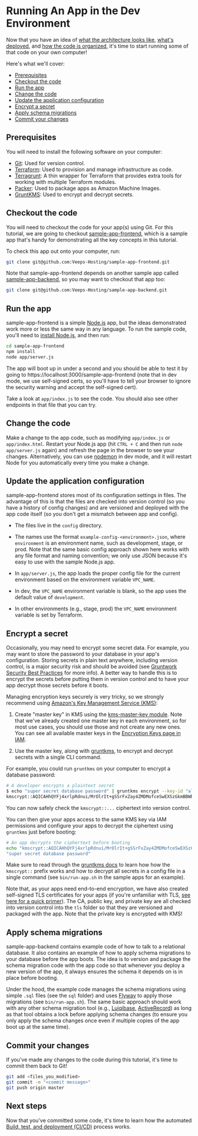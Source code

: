 # Running An App in the Dev Environment

Now that you have an idea of [what the architecture looks like](01-architecture-overview.md), [what's
deployed](02-whats-deployed.md), and [how the code is organized](03-how-code-is-organized.md), it's time to start running
some of that code on your own computer!

Here's what we'll cover:

* [Prerequisites](#prerequisites)
* [Checkout the code](#checkout-the-code)
* [Run the app](#run-the-app)
* [Change the code](#change-the-code)
* [Update the application configuration](#update-the-application-configuration)
* [Encrypt a secret](#encrypt-a-secret)
* [Apply schema migrations](#apply-schema-migrations)
* [Commit your changes](#commit-your-changes)




## Prerequisites

You will need to install the following software on your computer:

* [Git](https://git-scm.com/): Used for version control.
* [Terraform](https://www.terraform.io/): Used to provision and manage infrastructure as code.
* [Terragrunt](https://github.com/gruntwork-io/terragrunt): A thin wrapper for Terraform that provides extra tools for 
  working with multiple Terraform modules.
* [Packer](https://www.packer.io/): Used to package apps as Amazon Machine Images.
* [GruntKMS](https://github.com/gruntwork-io/gruntkms): Used to encrypt and decrypt secrets.




## Checkout the code

You will need to checkout the code for your app(s) using Git. For this tutorial, we are going to checkout 
[sample-app-frontend](https://github.com/Veeps-Hosting/sample-app-frontend), which is a sample app that's handy for 
demonstrating all the key concepts in this tutorial. 

To check this app out onto your computer, run:

```bash
git clone git@github.com:Veeps-Hosting/sample-app-frontend.git
```

Note that sample-app-frontend depends on another sample app called [sample-app-backend](https://github.com/Veeps-Hosting/sample-app-backend), 
so you may want to checkout that app too:

```bash
git clone git@github.com:Veeps-Hosting/sample-app-backend.git
```




## Run the app

sample-app-frontend is a simple [Node.js](https://nodejs.org/en/) app, but the ideas demonstrated work more or less
the same way in any language. To run the sample code, you'll need to [install Node.js](https://nodejs.org/en/download/),
and then run:
 
```bash
cd sample-app-frontend
npm install
node app/server.js
```

The app will boot up in under a second and you should be able to test it by going to 
https://localhost:3000/sample-app-frontend 
(note that in dev mode, we use self-signed certs, so you'll have to tell your browser
to ignore the security warning and accept the self-signed cert). 

Take a look at `app/index.js` to see the code. You should also see other endpoints in that file that you can try.




## Change the code

Make a change to the app code, such as modifying `app/index.js` or `app/index.html`.
Restart your Node.js app (hit `CTRL + C` and then run `node app/server.js` again) and refresh the page in the browser
to see your changes. Alternatively, you can use [nodemon](https://github.com/remy/nodemon) in dev mode, and it will
restart Node for you automatically every time you make a change.




## Update the application configuration

sample-app-frontend stores most of its configuration settings in files. The advantage of this is that the files are 
checked into version control (so you have a history of config changes) and are versioned and deployed with the app code 
itself (so you don't get a mismatch between app and config). 

* The files live in the `config` directory. 

* The names use the format `example-config-<environment>.json`, where `environment` is an environment name, such as 
  development, stage, or prod. Note that the same basic config approach shown here works with any file format and 
  naming convention; we only use JSON because it's easy to use with the sample Node.js app.

* In `app/server.js`, the app loads the proper config file for the current environment based on the environment 
  variable `VPC_NAME`.
  
* In dev, the `VPC_NAME` environment variable is blank, so the app uses the default value of `development`.

* In other environments (e.g., stage, prod) the `VPC_NAME` environment variable is set by Terraform.




## Encrypt a secret

Occasionally, you may need to encrypt some secret data. For example, you may want to store the password to your 
database in your app's configuration. Storing secrets in plain text anywhere, including version control, is a major 
security risk and should be avoided (see [Gruntwork Security Best Practices](https://docs.google.com/document/d/e/2PACX-1vTikva7hXPd2h1SSglJWhlW8W6qhMlZUxl0qQ9rUJ0OX22CQNeM-91w4lStRk9u2zQIn6lPejUbe-dl/pub)
for more info). A better way to handle this is to encrypt the secrets before putting them in version control and to 
have your app decrypt those secrets before it boots.
  
Managing encryption keys securely is very tricky, so we strongly recommend using [Amazon's Key Management Service 
(KMS)](https://aws.amazon.com/kms/): 

1. Create "master key" in KMS using the [kms-master-key 
   module](https://github.com/gruntwork-io/module-security/tree/master/modules/kms-master-key). Note that we've already 
   created one master key in each environment, so for most use cases, you should use those and not create any new ones. 
   You can see all available master keys in the [Encryption Keys page in 
   IAM](https://console.aws.amazon.com/iam/home?region=ap-southeast-2#/encryptionKeys/ap-southeast-2). 

1. Use the master key, along with [gruntkms](https://github.com/gruntwork-io/gruntkms), to encrypt and decrypt secrets 
   with a single CLI command.
 
For example, you could run `gruntkms` on your computer to encrypt a database password:
 
```bash
# A developer encrypts a plaintext secret
$ echo "super secret database password" | gruntkms encrypt --key-id "alias/cmk-stage" --aws-region "us-east-1"
kmscrypt::AQICAHhQYFj4xrlpRdnui/MrOlrIt+gSSrFxZay4ZMDMofceSwEXSzGkmBBWbG6==
```
 
You can now safely check the `kmscrypt::...` ciphertext into version control.

You can then give your apps access to the same KMS key via IAM permissions and configure your apps to decrypt the 
ciphertext using `gruntkms` just before booting:

```bash
# An app decrypts the ciphertext before booting
echo "kmscrypt::AQICAHhQYFj4xrlpRdnui/MrOlrIt+gSSrFxZay4ZMDMofceSwEXSzGkmBBWbG6==" | gruntkms decrypt --aws-region "us-east-1"
"super secret database password" 
```

Make sure to read through the [gruntkms docs](https://github.com/gruntwork-io/gruntkms) to learn how how the `kmscrypt::` 
prefix works and how to decrypt all secrets in a config file in a single command (see `bin/run-app.sh` in the sample 
apps for an example).

Note that, as your apps need end-to-end encryption, we have also created self-signed TLS certificates for your apps 
(if you're unfamiliar with TLS, [see here for a quick 
primer](https://github.com/gruntwork-io/module-security/tree/master/modules/tls-cert-private#background)). The CA, 
public key, and private key are all checked into version control into the `tls` folder so that they are versioned and
packaged with the app. Note that the private key is encrypted with KMS!




## Apply schema migrations

sample-app-backend contains example code of how to talk to a relational database. It also contains an example of how
to apply schema migrations to your database before the app boots. The idea is to version and package the schema 
migration code with the app code so that whenever you deploy a new version of the app, it always ensures the schema it
depends on is in place before booting.

Under the hood, the example code manages the schema migrations using simple `.sql` files (see the `sql` folder) and 
uses [Flyway](https://flywaydb.org/) to apply those migrations (see `bin/run-app.sh`). The same basic approach should
work with any other schema migration tool (e.g., [Luiqibase](http://www.liquibase.org/), 
[ActiveRecord](http://edgeguides.rubyonrails.org/active_record_migrations.html)) as long as that tool obtains a lock 
before applying schema changes (to ensure you only apply the schema changes once even if multiple copies of the app
boot up at the same time).




## Commit your changes

If you've made any changes to the code during this tutorial, it's time to commit them back to Git!

```bash
git add <files_you_modified>
git commit -m "<commit message>"
git push origin master
```




## Next steps

Now that you've committed some code, it's time to learn how the automated [Build, test, and deployment 
(CI/CD)](05-ci-cd.md) process works.